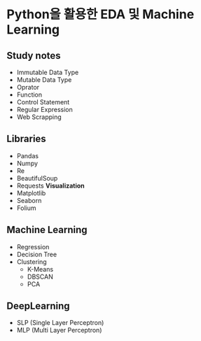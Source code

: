 # Python을 활용한 EDA 및 Machine Learning

## Study notes
- Immutable Data Type
- Mutable Data Type
- Oprator
- Function
- Control Statement
- Regular Expression
- Web Scrapping

## Libraries
- Pandas
- Numpy
- Re
- BeautifulSoup
- Requests
**Visualization**
- Matplotlib
- Seaborn
- Folium

## Machine Learning
- Regression
- Decision Tree
- Clustering
  - K-Means
  - DBSCAN
  - PCA

## DeepLearning
- SLP (Single Layer Perceptron)
- MLP (Multi Layer Perceptron)
